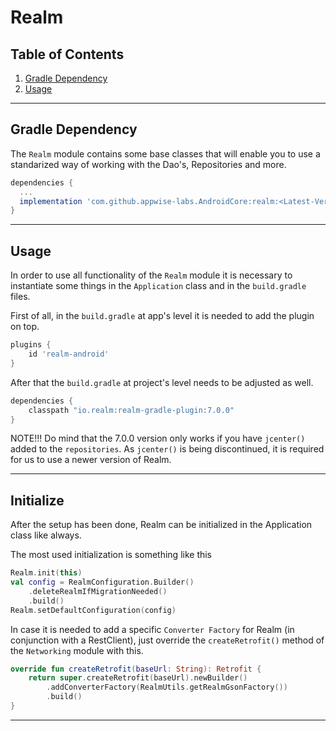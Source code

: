 # Realm

## Table of Contents

1. [Gradle Dependency](#gradle-dependency)
2. [Usage](#usage)

---

## Gradle Dependency

The `Realm` module contains some base classes that will enable you to use a standarized way of working with the Dao's, Repositories and more.

```groovy
dependencies {
  ...
  implementation 'com.github.appwise-labs.AndroidCore:realm:<Latest-Version>'
}
```

---

## Usage

In order to use all functionality of the `Realm` module it is necessary to instantiate some things in the `Application` class and in the `build.gradle` files.

First of all, in the `build.gradle` at app's level it is needed to add the plugin on top.

```groovy
plugins {
    id 'realm-android'
}
```

After that the `build.gradle` at project's level needs to be adjusted as well.

```groovy
dependencies {
    classpath "io.realm:realm-gradle-plugin:7.0.0"
}
```

NOTE!!!
Do mind that the 7.0.0 version only works if you have `jcenter()` added to the `repositories`. As `jcenter()` is being discontinued, it is required for us to use a newer version of Realm.

---

## Initialize

After the setup has been done, Realm can be initialized in the Application class like always.

The most used initialization is something like this

```kotlin
Realm.init(this)
val config = RealmConfiguration.Builder()
    .deleteRealmIfMigrationNeeded()
    .build()
Realm.setDefaultConfiguration(config)
```

In case it is needed to add a specific `Converter Factory` for Realm (in conjunction with a RestClient), just override the `createRetrofit()` method of the `Networking` module with this.

```kotlin
override fun createRetrofit(baseUrl: String): Retrofit {
    return super.createRetrofit(baseUrl).newBuilder()
        .addConverterFactory(RealmUtils.getRealmGsonFactory())
        .build()
}

```

---

